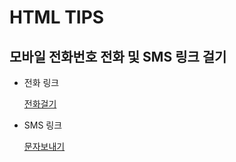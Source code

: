 # HTML TIPS

## 모바일 전화번호 전화 및 SMS 링크 걸기
- 전화 링크

    <a href="tel:010-1234-1234">전화걸기</a>

- SMS 링크

    <a href="sms:010-1234-1234">문자보내기</a>